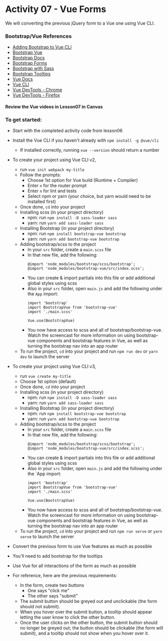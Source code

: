 # Activity 07 - Vue Forms

We will converting the previous jQuery form to a Vue one using Vue CLI. 

### Bootstrap/Vue References
- [Adding Bootstrap to Vue CLI](https://travishorn.com/adding-bootstrap-to-a-vue-cli-project-98c2a30e0ed0)
- [Bootstrap Vue](https://bootstrap-vue.js.org/docs/)
- [Bootstrap Docs](https://getbootstrap.com/docs/4.3/getting-started/introduction/)
- [Bootstrap Forms](https://getbootstrap.com/docs/4.0/components/forms/)
- [Bootstrap with Sass](https://getbootstrap.com/docs/4.3/getting-started/theming/#sass)
- [Bootstrap Tooltips](https://getbootstrap.com/docs/4.3/components/tooltips/)
- [Vue Docs](https://vuejs.org/v2/guide/)
- [Vue CLI](https://cli.vuejs.org/)
- [Vue DevTools - Chrome](https://chrome.google.com/webstore/detail/vuejs-devtools/nhdogjmejiglipccpnnnanhbledajbpd?hl=en)
- [Vue DevTools - Firefox](https://addons.mozilla.org/en-US/firefox/addon/vue-js-devtools/)


#### Review the Vue videos in Lesson07 in Canvas

### To get started:
-	Start with the completed activity code from lesson06
- 	Install the Vue CLI if you haven't already with `npm install -g @vue/cli`
	- 	If installed correctly, running `vue --version` should return a number
-	To create your project using Vue CLI v2, 
	-	run `vue init webpack my-title`
	-	Follow the prompts:
		-	Choose 1st option for Vue build (Runtime + Compiler)
		-	Enter `n` for the router prompt
		-	Enter `n` for lint and tests
		-	Select npm or yarn (your choice, but yarn would need to be installed first)
	-	Once done, `cd` into your project
	- 	Installing scss (in your project directory)
		-	npm: run `npm install -D sass-loader sass`
		-	yarn: run `yarn add sass-loader sass`
	-	Installing Bootstrap (in your project directory)
		-	npm: run `npm install bootstrap-vue bootstrap`
		-	yarn: run `yarn add bootstrap-vue bootstrap`	
	-	Adding bootstrap/scss to the project
		-	In your `src` folder, create a `main.scss` file
		-	In that new file, add the following:
			```
			@import 'node_modules/bootstrap/scss/bootstrap';
			@import 'node_modules/bootstrap-vue/src/index.scss';
			```
		-	You can create & import partials into this file or add additional global styles using scss
		-	Also in your `src` folder, open `main.js` and add the following under the `App` import:
			```
			import 'bootstrap'
			import BootstrapVue from 'bootstrap-vue'
			import './main.scss'

			Vue.use(BootstrapVue)
			```
		-	You now have access to scss and all of bootstrap/bootstrap-vue. Watch the screencast for more information on using bootstrap-vue components and bootstrap features in Vue, as well as turning the bootstrap nav into an app router
	-	To run the project, `cd` into your project and run `npm run dev` or `yarn dev` to launch the server

-	To create your project using Vue CLI v3, 
	-	run `vue create my-title`
	-	Choose 1st option (default)
	-	Once done, `cd` into your project
	- 	Installing scss (in your project directory)
		-	npm: run `npm install -D sass-loader sass`
		-	yarn: run `yarn add sass-loader sass`
	-	Installing Bootstrap (in your project directory)
		-	npm: run `npm install bootstrap-vue bootstrap`
		-	yarn: run `yarn add bootstrap-vue bootstrap`	
	-	Adding bootstrap/scss to the project
		-	In your `src` folder, create a `main.scss` file
		-	In that new file, add the following:
			```
			@import 'node_modules/bootstrap/scss/bootstrap';
			@import 'node_modules/bootstrap-vue/src/index.scss';
			```
		-	You can create & import partials into this file or add additional global styles using scss
		-	Also in your `src` folder, open `main.js` and add the following under the `App import:
			```
			import 'bootstrap'
			import BootstrapVue from 'bootstrap-vue'
			import './main.scss'

			Vue.use(BootstrapVue)
			```
		-	You now have access to scss and all of bootstrap/bootstrap-vue. Watch the screencast for more information on using bootstrap-vue components and bootstrap features in Vue, as well as turning the bootstrap nav into an app router
	-	To run the project, `cd` into your project and run `npm run serve` or `yarn serve` to launch the server
- 	Convert the previous form to use Vue features as much as possible
-	You'll need to add bootstrap for the tooltips
-	Use Vue for all interactions of the form as much as possible
-	For reference, here are the previous requirements:
	- 	In the form, create two buttons
		- One says "click me"
		- The other says "submit"
	- 	The submit button should be greyed out and unclickable (the form should not submit).
	- 	When you hover over the submit button, a tooltip should appear letting the user know to click the other button.
	- 	Once the user clicks on the other button, the submit button should no longer be greyed out; the button should be clickable (the form will submit), and a tooltip should not show when you hover over it.